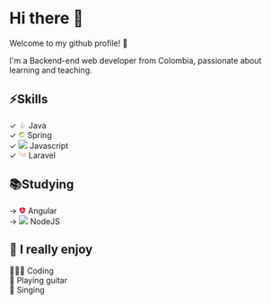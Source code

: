 # Hi there 👋 

Welcome to my github profile! 🥳

I'm a Backend-end web developer from Colombia, passionate about learning and teaching.

## ⚡️Skills
✓ <img src="https://github.com/cbcballestas/cbcballestas/blob/master/.github/java.png" width="14"> Java <br>
✓ <img src="https://github.com/cbcballestas/cbcballestas/blob/master/.github/spring.png" width="12"> Spring <br>
✓ <img src="https://github.com/cbcballestas/cbcballestas/blob/master/.github/js.png" width="12"> Javascript <br>
✓ <img src="https://github.com/cbcballestas/cbcballestas/blob/master/.github/laravel.png" width="14"> Laravel <br>

## 📚Studying
→ <img src="https://github.com/cbcballestas/cbcballestas/blob/master/.github/angular.png" width="12"> Angular <br>
→ <img src="https://github.com/ronaldtorres/ronaldtorres/blob/master/.github/node-js.png" width="12"> NodeJS <br>

## 🖤 I really enjoy
👨🏽‍💻 Coding <br>
🎸 Playing guitar <br>
🎤 Singing <br>
